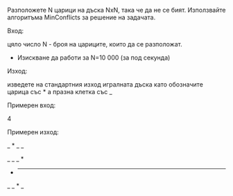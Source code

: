 Разположете N царици на дъска NxN, така че да не се бият. Използвайте алгоритъма MinConflicts за решение на задачата.

Вход:

цяло число N - броя на цариците, които да се разположат.

* Изискване да работи за N=10 000 (за под секунда)

Изход:

изведете на стандартния изход игралната дъска като обозначите царица със * а празна клетка със _

Примерен вход:

4

Примерен изход:

_  *   _  _  

_  _  _  *   

*   _  _  _  

_  _  *   _
